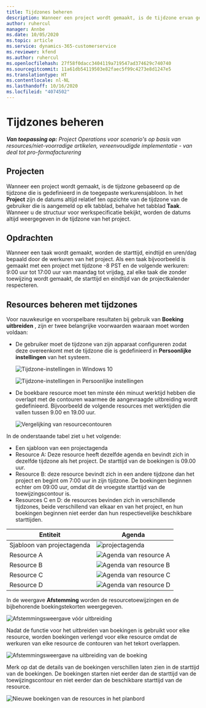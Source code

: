```yaml
---
title: Tijdzones beheren
description: Wanneer een project wordt gemaakt, is de tijdzone ervan gebaseerd op de tijdzone die is gedefinieerd in de toegepaste werkurensjabloon.
author: ruhercul
manager: Annbe
ms.date: 10/05/2020
ms.topic: article
ms.service: dynamics-365-customerservice
ms.reviewer: kfend
ms.author: ruhercul
ms.openlocfilehash: 27f58f0dacc3404119a719547ad374629c740740
ms.sourcegitcommit: 11a61db54119503e82faec5f99c4273e8d1247e5
ms.translationtype: HT
ms.contentlocale: nl-NL
ms.lasthandoff: 10/16/2020
ms.locfileid: "4074502"
---
```

# <a name="manage-time-zones"></a>Tijdzones beheren

_**Van toepassing op:** Project Operations voor scenario's op basis van resources/niet-voorradige artikelen, vereenvoudigde implementatie - van deal tot pro-formafacturering_


## <a name="projects"></a>Projecten

Wanneer een project wordt gemaakt, is de tijdzone gebaseerd op de tijdzone die is gedefinieerd in de toegepaste werkurensjabloon. In het **Project** zijn de datums altijd relatief ten opzichte van de tijdzone van de gebruiker die is aangemeld op elk tabblad, behalve het tabblad **Taak**. Wanneer u de structuur voor werkspecificatie bekijkt, worden de datums altijd weergegeven in de tijdzone van het project.

## <a name="tasks"></a>Opdrachten

Wanneer een taak wordt gemaakt, worden de starttijd, eindtijd en uren/dag bepaald door de werkuren van het project. Als een taak bijvoorbeeld is gemaakt met een project met tijdzone -8 PST en de volgende werkuren: 9:00 uur tot 17:00 uur van maandag tot vrijdag, zal elke taak die zonder toewijzing wordt gemaakt, de starttijd en eindtijd van de projectkalender respecteren.

## <a name="manage-resources-with-time-zones"></a>Resources beheren met tijdzones

Voor nauwkeurige en voorspelbare resultaten bij gebruik van **Boeking uitbreiden** , zijn er twee belangrijke voorwaarden waaraan moet worden voldaan:  

- De gebruiker moet de tijdzone van zijn apparaat configureren zodat deze overeenkomt met de tijdzone die is gedefinieerd in **Persoonlijke instellingen** van het systeem.
 
  ![Tijdzone-instellingen in Windows 10](media/reconcile-assignments-03.png)

  ![Tijdzone-instellingen in Persoonlijke instellingen](media/reconcile-assignments-04.png)
 
- De boekbare resource moet ten minste één minuut werktijd hebben die overlapt met de contouren waarmee de aangevraagde uitbreiding wordt gedefinieerd. Bijvoorbeeld de volgende resources met werktijden die vallen tussen 9.00 en 19.00 uur. 

  ![Vergelijking van resourcecontouren](media/reconcile-assignments-05.png)

In de onderstaande tabel ziet u het volgende:

- Een sjabloon van een projectagenda
- Resource A: Deze resource heeft dezelfde agenda en bevindt zich in dezelfde tijdzone als het project. De starttijd van de boekingen is 09.00 uur.
- Resource B: deze resource bevindt zich in een andere tijdzone dan het project en begint om 7:00 uur in zijn tijdzone. De boekingen beginnen echter om 09:00 uur, omdat dit de vroegste starttijd van de toewijzingscontour is.
- Resources C en D: de resources bevinden zich in verschillende tijdzones, beide verschillend van elkaar en van het project, en hun boekingen beginnen niet eerder dan hun respectievelijke beschikbare starttijden.

|Entiteit  |Agenda  |
|-|-|
|Sjabloon van projectagenda   | ![projectagenda](media/reconcile-assignments-06.png) |
|Resource A  | ![Agenda van resource A](media/reconcile-assignments-06.png) |
|Resource B  |  ![Agenda van resource B](media/reconcile-assignments-07.png) |
|Resource C  |  ![Agenda van resource C](media/reconcile-assignments-08.png) |
|Resource D  | ![Agenda van resource D](media/reconcile-assignments-09.png)  |
 
In de weergave **Afstemming** worden de resourcetoewijzingen en de bijbehorende boekingstekorten weergegeven.

![Afstemmingsweergave vóór uitbreiding](media/reconcile-assignments-10.png)

Nadat de functie voor het uitbreiden van boekingen is gebruikt voor elke resource, worden boekingen verlengd voor elke resource omdat de werkuren van elke resource de contouren van het tekort overlappen.

![Afstemmingsweergave na uitbreiding van de boeking](media/reconcile-assignments-11.png) 

Merk op dat de details van de boekingen verschillen laten zien in de starttijd van de boekingen. De boekingen starten niet eerder dan de starttijd van de toewijzingscontour en niet eerder dan de beschikbare starttijd van de resource.

![Nieuwe boekingen van de resources in het planbord](media/reconcile-assignments-12.png)
